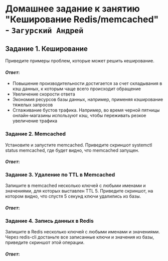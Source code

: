 # Домашнее задание к занятию "Кеширование Redis/memcached" - `Загурский Андрей`

## Задание 1. Кеширование
Приведите примеры проблем, которые может решить кеширование.
#### *Ответ*:
- Повышение производительности достигается за счет складывания в кэш данных, к которым чаще всего происходит обращение
- Увеличение скорости ответа
- Экономия ресурсов базы данных, например, применяя кэширование тяжелых запросов
- Сглаживание бустов трафика. Например, во время черной пятницы онлайн-магазины используют кэш, чтобы переживать резкое увеличение трафика

### Задание 2. Memcached
Установите и запустите memcached.
Приведите скриншот systemctl status memcached, где будет видно, что memcached запущен.

#### *Ответ*:

### Задание 3. Удаление по TTL в Memcached
Запишите в memcached несколько ключей с любыми именами и значениями, для которых выставлен TTL 5.
Приведите скриншот, на котором видно, что спустя 5 секунд ключи удалились из базы.
#### *Ответ*:

### Задание 4. Запись данных в Redis
Запишите в Redis несколько ключей с любыми именами и значениями.
Через redis-cli достаньте все записанные ключи и значения из базы, приведите скриншот этой операции.
#### *Ответ*:
